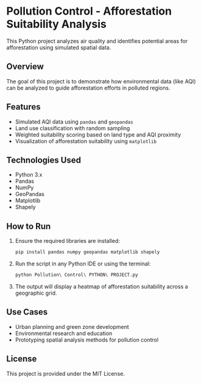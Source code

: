 
# Pollution Control - Afforestation Suitability Analysis

This Python project analyzes air quality and identifies potential areas for afforestation using simulated spatial data.

## Overview

The goal of this project is to demonstrate how environmental data (like AQI) can be analyzed to guide afforestation efforts in polluted regions.

## Features

- Simulated AQI data using `pandas` and `geopandas`
- Land use classification with random sampling
- Weighted suitability scoring based on land type and AQI proximity
- Visualization of afforestation suitability using `matplotlib`

## Technologies Used

- Python 3.x
- Pandas
- NumPy
- GeoPandas
- Matplotlib
- Shapely

## How to Run

1. Ensure the required libraries are installed:
   ```bash
   pip install pandas numpy geopandas matplotlib shapely
   ```

2. Run the script in any Python IDE or using the terminal:
   ```bash
   python Pollution\ Control\ PYTHON\ PROJECT.py
   ```

3. The output will display a heatmap of afforestation suitability across a geographic grid.

## Use Cases

- Urban planning and green zone development
- Environmental research and education
- Prototyping spatial analysis methods for pollution control

## License

This project is provided under the MIT License.
